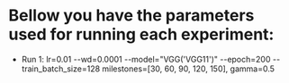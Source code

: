 # Bellow you have the parameters used for running each experiment:
 - Run 1: lr=0.01 --wd=0.0001 --model="VGG('VGG11')" --epoch=200 --train_batch_size=128 milestones=[30, 60, 90, 120, 150], gamma=0.5